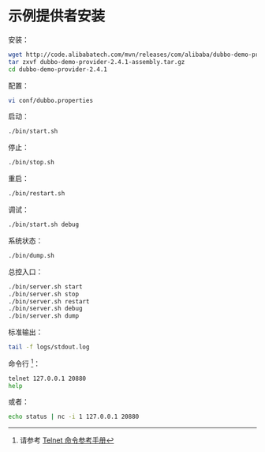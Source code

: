 # 示例提供者安装

安装：

```sh
wget http://code.alibabatech.com/mvn/releases/com/alibaba/dubbo-demo-provider/2.4.1/dubbo-demo-provider-2.4.1-assembly.tar.gz
tar zxvf dubbo-demo-provider-2.4.1-assembly.tar.gz
cd dubbo-demo-provider-2.4.1
```

配置：

```sh
vi conf/dubbo.properties
```

启动：

```sh
./bin/start.sh
```

停止：

```sh
./bin/stop.sh
```

重启：

```sh
./bin/restart.sh
```

调试：

```sh
./bin/start.sh debug
```

系统状态：

```sh
./bin/dump.sh
```

总控入口：

```sh
./bin/server.sh start
./bin/server.sh stop
./bin/server.sh restart
./bin/server.sh debug
./bin/server.sh dump
```

标准输出：

```sh
tail -f logs/stdout.log
```

命令行 [^1]：


```sh
telnet 127.0.0.1 20880
help
```

或者：

```sh
echo status | nc -i 1 127.0.0.1 20880
```

[^1]: 请参考 [Telnet 命令参考手册](http://dubbo.io/books/dubbo-user-book/references/telnet.html)

